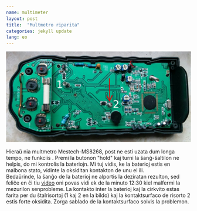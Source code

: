 ```yaml
---
name: multimeter
layout: post
title:  "Multmetro riparita"
categories: jekyll update
lang: eo
---
```

![Multimeter Mestech-MS8268](../../bildoj/multimeter-mastech.jpg)

Hieraŭ nia multmetro Mestech-MS8268, post ne esti uzata dum longa tempo, ne funkciis . Premi la butonon "hold" kaj turni la ŝanĝ-ŝaltilon ne helpis, do mi kontrolis la bateriojn. Mi tuj vidis, ke la baterioj estis en malbona stato, vidinte la oksiditan kontakton de unu el ili.<br/>
Bedaŭrinde, la ŝanĝo de la baterioj ne alportis la deziratan rezulton, sed feliĉe en ĉi tiu [video](https://www.youtube.com/watch?v=v8RV3bs1MgQ&t=851s) oni povas vidi ek de la minuto 12:30 kiel malfermi la mezurilon senprobleme. La kontakto inter la baterioj kaj la cirkvito estas farita per du ŝtalrisortoj (1 kaj 2 en la bildo) kaj la kontaktsurfaco de risorto 2 estis forte oksidita. Zorga sablado de la kontaktsurfaco solvis la problemon. 




